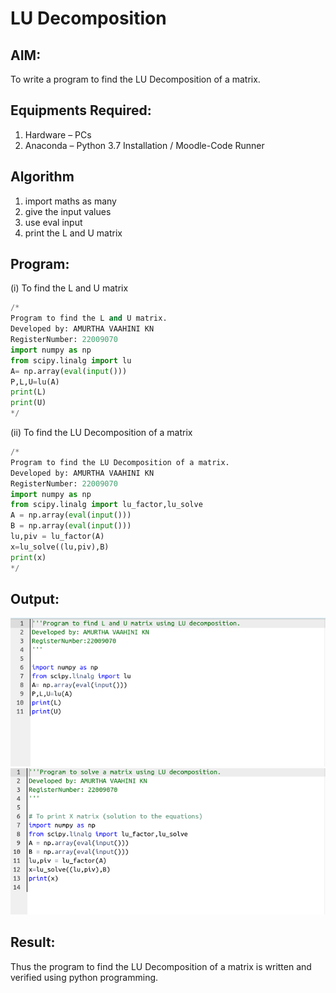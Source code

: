 # LU Decomposition 

## AIM:
To write a program to find the LU Decomposition of a matrix.

## Equipments Required:
1. Hardware – PCs
2. Anaconda – Python 3.7 Installation / Moodle-Code Runner

## Algorithm
1. import maths as many
2. give the input values
3. use eval input
4. print the L and U matrix

## Program:
(i) To find the L and U matrix
```python
/*
Program to find the L and U matrix.
Developed by: AMURTHA VAAHINI KN
RegisterNumber: 22009070
import numpy as np
from scipy.linalg import lu
A= np.array(eval(input()))
P,L,U=lu(A)
print(L)
print(U)
*/
```
(ii) To find the LU Decomposition of a matrix
```python
/*
Program to find the LU Decomposition of a matrix.
Developed by: AMURTHA VAAHINI KN
RegisterNumber: 22009070
import numpy as np
from scipy.linalg import lu_factor,lu_solve
A = np.array(eval(input()))
B = np.array(eval(input()))
lu,piv = lu_factor(A)
x=lu_solve((lu,piv),B)
print(x) 
*/
```

## Output:
![](lu2.png)
![](lu1.png)


## Result:
Thus the program to find the LU Decomposition of a matrix is written and verified using python programming.

